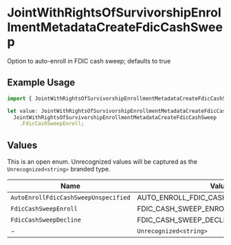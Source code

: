 # JointWithRightsOfSurvivorshipEnrollmentMetadataCreateFdicCashSweep

Option to auto-enroll in FDIC cash sweep; defaults to true

## Example Usage

```typescript
import { JointWithRightsOfSurvivorshipEnrollmentMetadataCreateFdicCashSweep } from "@apexfintechsolutions/ascend-sdk/models/components";

let value: JointWithRightsOfSurvivorshipEnrollmentMetadataCreateFdicCashSweep =
  JointWithRightsOfSurvivorshipEnrollmentMetadataCreateFdicCashSweep
    .FdicCashSweepEnroll;
```

## Values

This is an open enum. Unrecognized values will be captured as the `Unrecognized<string>` branded type.

| Name                                    | Value                                   |
| --------------------------------------- | --------------------------------------- |
| `AutoEnrollFdicCashSweepUnspecified`    | AUTO_ENROLL_FDIC_CASH_SWEEP_UNSPECIFIED |
| `FdicCashSweepEnroll`                   | FDIC_CASH_SWEEP_ENROLL                  |
| `FdicCashSweepDecline`                  | FDIC_CASH_SWEEP_DECLINE                 |
| -                                       | `Unrecognized<string>`                  |